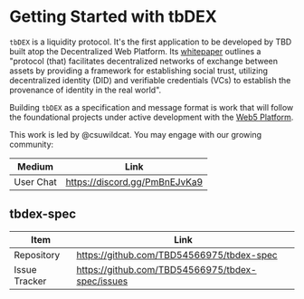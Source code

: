 # Getting Started with tbDEX

`tbDEX` is a liquidity protocol. It's the first application to be developed by TBD built atop the Decentralized Web Platform. Its [whitepaper](https://tbdex.io/whitepaper.pdf) outlines a "protocol (that) facilitates decentralized networks of exchange between assets by providing a framework for
establishing social trust, utilizing decentralized identity (DID) and verifiable credentials
(VCs) to establish the provenance of identity in the real world".

Building `tbDEX` as a specification and message format is work that will follow the foundational projects under active development with the [Web5 Platform](./GETTING_STARTED_WEB5.md).

This work is led by @csuwildcat. You may engage with our growing community:

| Medium           | Link                                                               |
|------------------|--------------------------------------------------------------------|
| User Chat        | https://discord.gg/PmBnEJvKa9                                      |

## tbdex-spec
| Item          | Link                                             |
|---------------|--------------------------------------------------|
| Repository    | https://github.com/TBD54566975/tbdex-spec        |
| Issue Tracker | https://github.com/TBD54566975/tbdex-spec/issues |
